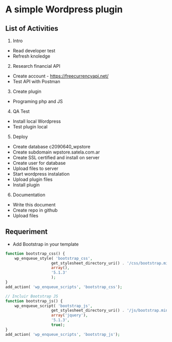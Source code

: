 # A simple Wordpress plugin

## List of Activities

1. Intro
- Read developer test
- Refresh knoledge

2. Research financial API
- Create account - https://freecurrencyapi.net/
- Test API with Postman

3. Create plugin
- Programing php and JS

4. QA Test
- Install local Wordpress
- Test plugin local

5. Deploy
- Create database c2090640_wpstore
- Create subdomain wpstore.satela.com.ar
- Create SSL certified and install on server
- Create user for database
- Upload files to server
- Start wordpress instalation
- Upload plugin files
- Install plugin

6. Documentation
- Write this document
- Create repo in github
- Upload files

## Requeriment
- Add Bootstrap in your template

```PHP
function bootstrap_css() {
	wp_enqueue_style( 'bootstrap_css', 
  					get_stylesheet_directory_uri() . '/css/bootstrap.min.css', 
  					array(), 
  					'5.1.3'
  					); 
}
add_action( 'wp_enqueue_scripts', 'bootstrap_css');

// Incluir Bootstrap JS
function bootstrap_js() {
	wp_enqueue_script( 'bootstrap_js', 
  					get_stylesheet_directory_uri() . '/js/bootstrap.min.js', 
  					array('jquery'), 
  					'5.1.3', 
  					true); 
}
add_action( 'wp_enqueue_scripts', 'bootstrap_js');
```
